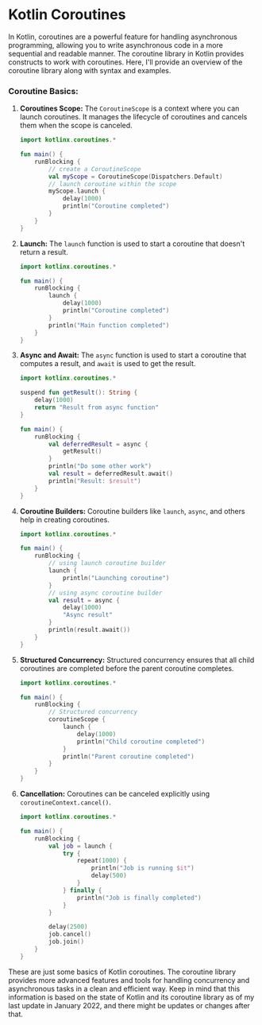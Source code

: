 # Kotlin Coroutines
In Kotlin, coroutines are a powerful feature for handling asynchronous programming, allowing you to write asynchronous code in a more sequential and readable manner. The coroutine library in Kotlin provides constructs to work with coroutines. Here, I'll provide an overview of the coroutine library along with syntax and examples.

### Coroutine Basics:

1. **Coroutines Scope:**
   The `CoroutineScope` is a context where you can launch coroutines. It manages the lifecycle of coroutines and cancels them when the scope is canceled.

   ```kotlin
   import kotlinx.coroutines.*

   fun main() {
       runBlocking {
           // create a CoroutineScope
           val myScope = CoroutineScope(Dispatchers.Default)
           // launch coroutine within the scope
           myScope.launch {
               delay(1000)
               println("Coroutine completed")
           }
       }
   }
   ```

2. **Launch:**
   The `launch` function is used to start a coroutine that doesn't return a result.

   ```kotlin
   import kotlinx.coroutines.*

   fun main() {
       runBlocking {
           launch {
               delay(1000)
               println("Coroutine completed")
           }
           println("Main function completed")
       }
   }
   ```

3. **Async and Await:**
   The `async` function is used to start a coroutine that computes a result, and `await` is used to get the result. 

   ```kotlin
   import kotlinx.coroutines.*

   suspend fun getResult(): String {
       delay(1000)
       return "Result from async function"
   }

   fun main() {
       runBlocking {
           val deferredResult = async {
               getResult()
           }
           println("Do some other work")
           val result = deferredResult.await()
           println("Result: $result")
       }
   }
   ```

4. **Coroutine Builders:**
   Coroutine builders like `launch`, `async`, and others help in creating coroutines.

   ```kotlin
   import kotlinx.coroutines.*

   fun main() {
       runBlocking {
           // using launch coroutine builder
           launch {
               println("Launching coroutine")
           }
           // using async coroutine builder
           val result = async {
               delay(1000)
               "Async result"
           }
           println(result.await())
       }
   }
   ```

5. **Structured Concurrency:**
   Structured concurrency ensures that all child coroutines are completed before the parent coroutine completes.

   ```kotlin
   import kotlinx.coroutines.*

   fun main() {
       runBlocking {
           // Structured concurrency
           coroutineScope {
               launch {
                   delay(1000)
                   println("Child coroutine completed")
               }
               println("Parent coroutine completed")
           }
       }
   }
   ```

6. **Cancellation:**
   Coroutines can be canceled explicitly using `coroutineContext.cancel()`.

   ```kotlin
   import kotlinx.coroutines.*

   fun main() {
       runBlocking {
           val job = launch {
               try {
                   repeat(1000) {
                       println("Job is running $it")
                       delay(500)
                   }
               } finally {
                   println("Job is finally completed")
               }
           }

           delay(2500)
           job.cancel()
           job.join()
       }
   }
   ```

These are just some basics of Kotlin coroutines. The coroutine library provides more advanced features and tools for handling concurrency and asynchronous tasks in a clean and efficient way. Keep in mind that this information is based on the state of Kotlin and its coroutine library as of my last update in January 2022, and there might be updates or changes after that.
